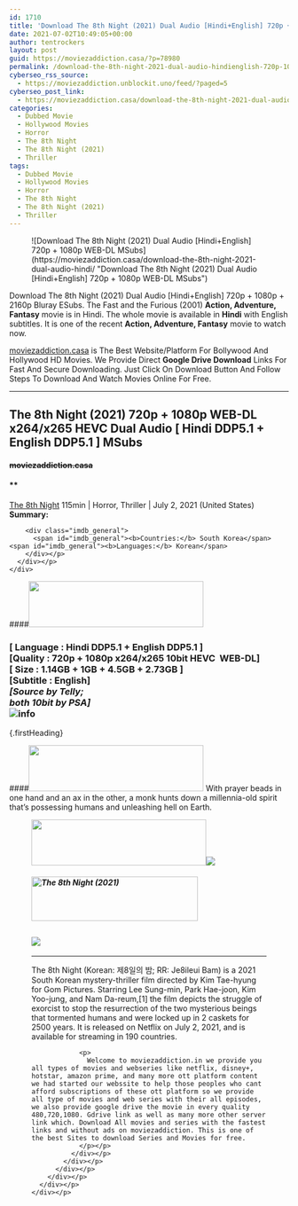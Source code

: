 ```yaml
---
id: 1710
title: 'Download The 8th Night (2021) Dual Audio [Hindi+English] 720p + 1080p WEB-DL MSubs'
date: 2021-07-02T10:49:05+00:00
author: tentrockers
layout: post
guid: https://moviezaddiction.casa/?p=78980
permalink: /download-the-8th-night-2021-dual-audio-hindienglish-720p-1080p-web-dl-msubs/
cyberseo_rss_source:
  - https://moviezaddiction.unblockit.uno/feed/?paged=5
cyberseo_post_link:
  - https://moviezaddiction.casa/download-the-8th-night-2021-dual-audio-hindi/
categories:
  - Dubbed Movie
  - Hollywood Movies
  - Horror
  - The 8th Night
  - The 8th Night (2021)
  - Thriller
tags:
  - Dubbed Movie
  - Hollywood Movies
  - Horror
  - The 8th Night
  - The 8th Night (2021)
  - Thriller
---
```

<figure class="entry-thumbnail">![Download The 8th Night (2021) Dual Audio [Hindi+English] 720p + 1080p WEB-DL MSubs](https://moviezaddiction.casa/download-the-8th-night-2021-dual-audio-hindi/ "Download The 8th Night (2021) Dual Audio [Hindi+English] 720p + 1080p WEB-DL MSubs") </figure> 

Download The 8th Night (2021) Dual Audio [Hindi+English] 720p + 1080p + 2160p Bluray ESubs. The Fast and the Furious (2001) **Action, Adventure, Fantasy** movie is in Hindi. The whole movie is available in **Hindi** with English subtitles. It is one of the recent **Action, Adventure, Fantasy** movie to watch now.

[moviezaddiction.casa](https://moviezaddiction.casa) is The Best Website/Platform For Bollywood And Hollywood HD Movies. We Provide Direct **Google Drive Download** Links For Fast And Secure Downloading. Just Click On Download Button And Follow Steps To Download And Watch Movies Online For Free.

* * *

## <span>The 8th Night (2021) 720p + 1080p WEB-DL x264/x265 HEVC Dual Audio [ Hindi DDP5.1 + English DDP5.1 ] MSubs</span>

#### <span>~~moviezaddiction.casa~~</span>

#### **</p> 

<div class="imdb_container">
  <div>
    <div class="imdb_dark">
      <div class="imdb_right">
        <span id="movie_title"><a href="https://www.imdb.com/title/tt14781176/" target="_blank" rel="noopener">The 8th Night<small></small></a></span> <span id="genres">115min | Horror, Thriller | July 2, 2021 (United States)</span> <span id="summary"><b>Summary: </b></span> </p> 
        
        <div class="imdb_general">
          <span id="imdb_general"><b>Countries:</b> South Korea</span><span id="imdb_general"><b>Languages:</b> Korean</span>
        </div></p>
      </div></p>
    </div>
  </div>
</div>

</b></h4> 

####<img loading="lazy" class="aligncenter" src="https:///moviezaddiction.casa/wp-content/uploads/2018/02/Media-Info.png?zoom=0.8099999785423279&resize=315%2C83&ssl=1" srcset="https://moviezaddiction.casa//wp-content/uploads/2018/02/Media-Info.png?zoom=0.8999999761581421&resize=315%2C83&ssl=1" width="315" height="83" /> 

### <span><span><strong>[ Language : Hindi DDP5.1 + English DDP5.1</strong>&nbsp;]</span><br /><span>[Quality : 720p + 1080p x264/x265 10bit HEVC&nbsp; WEB-DL]</span><br /><span>[ Size : 1.14GB + 1GB + 4.5GB + 2.73GB ]</span><br /><span>[Subtitle : English]<br /><em>[Source by Telly;<br />both 10bit by PSA]</em><br /></span></span><img src="https://i.imgur.com/AusysgD.png" alt="info" usemap="#workmap" /> </p> 

<map name="workmap">
  <area alt="imdb" coords="0,0,80,40" shape="rect" href="https://www.imdb.com/title/tt14781176/" target="_blank" />
  
  <area alt="youtube" coords="100,0,180,40" shape="rect" href="https://www.youtube.com/watch?v=ashaxXh6uzA" target="_blank" />
</map> {.firstHeading}

####<img loading="lazy" class="aligncenter" src="https://moviezaddiction.casa//wp-content/uploads/2018/02/Plot.jpeg?zoom=0.8099999785423279&resize=315%2C83&ssl=1" srcset="https://moviezaddiction.casa//wp-content/uploads/2018/02/Plot.jpeg?zoom=0.8999999761581421&resize=315%2C83&ssl=1" width="315" height="83" /> <span>With prayer beads in one hand and an ax in the other, a monk hunts down a millennia-old spirit that’s possessing humans and unleashing hell on Earth.</span>

<div class="wp-block-image">
  <figure class="aligncenter is-resized"><img loading="lazy" class="aligncenter" src="https://i1.wp.com/moviezaddiction.casa/wp-content/uploads/2018/02/Screenshots-Button.png?zoom=0.8099999785423279&resize=315%2C83&ssl=1" srcset="https://moviezaddiction.casa//wp-content/uploads/2018/02/Screenshots-Button.png?zoom=0.8999999761581421&resize=315%2C83&ssl=1" width="315" height="83" /><img src="https://1.bp.blogspot.com/-7aP24jyM-Gg/YN7ur3waDTI/AAAAAAAAEg8/jYpjdoZomSMhUAsHDCrJ6KO4jqmUPe99ACLcBGAsYHQ/s16000/The%2B8th%2BNight%2B%25282021%2529%2B1080p%2BWEB-DL%2Bx264%2BDual%2BAudio%2B%255B%2BHindi%2BDDP5.1%2B%252B%2BEnglish%2BDDP5.1%2B%255D%2BMSubs%2B3.57GB%2B%255Bwww.MoviezAddiction.casa%255D_s.jpg" /> </p> 
  
  <h4 class="summary_text">
    <em><img loading="lazy" class="aligncenter" src="https://i2.wp.com/moviezaddiction.casa/wp-content/uploads/2018/02/Download-Button-1.png?zoom=0.8099999785423279&resize=300%2C80&ssl=1" srcset="https://i2.wp.com/moviezaddiction.casa/wp-content/uploads/2018/02/Download-Button-1.png?zoom=0.8999999761581421&resize=300%2C80&ssl=1" alt="The 8th Night (2021)" width="300" height="80" /></em>
  </h4>
  
  <h2>
    <img class="aligncenter" src="https://i.imgur.com/Ds7bb.gif" />
  </h2>
  
  <hr />
  
  <div class="mod" data-md="50" data-hveid="250" data-ved="0ahUKEwi-7dnvqo7WAhXLsFQKHTILBKEQkCkI-gEoAzAn">
    <div class="_cgc kno-fb-ctx" data-hveid="251" data-ved="0ahUKEwi-7dnvqo7WAhXLsFQKHTILBKEQziAI-wEoADAn">
      <div class="r-iH9cFH0n0MiE">
        <div class="mod" data-md="50" data-hveid="228" data-ved="0ahUKEwjniJq86tTWAhULK48KHU9mChkQkCkI5AEoBDAh">
          <div class="_cgc kno-fb-ctx" data-hveid="229" data-ved="0ahUKEwjniJq86tTWAhULK48KHU9mChkQziAI5QEoADAh">
            <div class="r-iwKCMzMr_HBQ">
              <div class="overviewContainer ng-star-inserted">
                <p>
                  The 8th Night (Korean: 제8일의 밤; RR: Je8ileui Bam) is a 2021 South Korean mystery-thriller film directed by Kim Tae-hyung for Gom Pictures. Starring Lee Sung-min, Park Hae-joon, Kim Yoo-jung, and Nam Da-reum,[1] the film depicts the struggle of exorcist to stop the resurrection of the two mysterious beings that tormented humans and were locked up in 2 caskets for 2500 years. It is released on Netflix on July 2, 2021, and is available for streaming in 190 countries.
                </p>
                
                <p>
                  Welcome to moviezaddiction.in we provide you all types of movies and webseries like netflix, disney+, hotstar, amazon prime, and many more ott platform content we had started our webssite to help those peoples who cant afford subscriptions of these ott platform so we provide all type of movies and web series with their all episodes, we also provide google drive the movie in every quality 480,720,1080. Gdrive link as well as many more other server link which. Download All movies and series with the fastest links and without ads on moviezaddiction. This is one of the best Sites to download Series and Movies for free.
                </p></p>
              </div></p>
            </div></p>
          </div></p>
        </div></p>
      </div></p>
    </div></p>
  </div></figure>
</div>